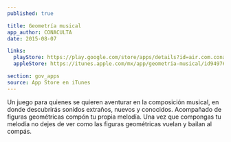 ```yaml
---
published: true

title: Geometría musical
app_author: CONACULTA
date: 2015-08-07

links:
  playStore: https://play.google.com/store/apps/details?id=air.com.conaculta.geometria
  appleStore: https://itunes.apple.com/mx/app/geometria-musical/id949766198?mt=8

section: gov_apps
source: App Store en iTunes
---
```


Un juego para quienes se quieren aventurar en la composición musical, en donde descubrirás sonidos extraños, nuevos y conocidos. Acompañado de figuras geométricas compón tu propia melodía. Una vez que compongas tu melodía no dejes de ver como las figuras geométricas vuelan y bailan al compás.

